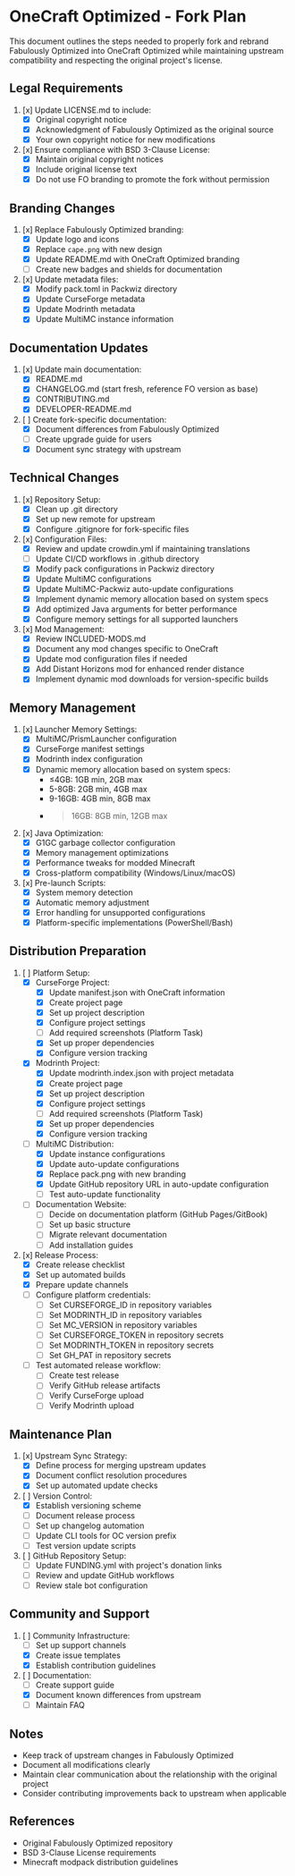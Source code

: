 # OneCraft Optimized - Fork Plan

This document outlines the steps needed to properly fork and rebrand Fabulously Optimized into OneCraft Optimized while maintaining upstream compatibility and respecting the original project's license.

## Legal Requirements

1. [x] Update LICENSE.md to include:
   - [x] Original copyright notice
   - [x] Acknowledgment of Fabulously Optimized as the original source
   - [x] Your own copyright notice for new modifications

2. [x] Ensure compliance with BSD 3-Clause License:
   - [x] Maintain original copyright notices
   - [x] Include original license text
   - [x] Do not use FO branding to promote the fork without permission

## Branding Changes

1. [x] Replace Fabulously Optimized branding:
   - [x] Update logo and icons
   - [x] Replace `cape.png` with new design
   - [x] Update README.md with OneCraft Optimized branding
   - [ ] Create new badges and shields for documentation

2. [x] Update metadata files:
   - [x] Modify pack.toml in Packwiz directory
   - [x] Update CurseForge metadata
   - [x] Update Modrinth metadata
   - [x] Update MultiMC instance information

## Documentation Updates

1. [x] Update main documentation:
   - [x] README.md
   - [x] CHANGELOG.md (start fresh, reference FO version as base)
   - [x] CONTRIBUTING.md
   - [x] DEVELOPER-README.md

2. [ ] Create fork-specific documentation:
   - [x] Document differences from Fabulously Optimized
   - [ ] Create upgrade guide for users
   - [x] Document sync strategy with upstream

## Technical Changes

1. [x] Repository Setup:
   - [x] Clean up .git directory
   - [x] Set up new remote for upstream
   - [x] Configure .gitignore for fork-specific files

2. [x] Configuration Files:
   - [x] Review and update crowdin.yml if maintaining translations
   - [ ] Update CI/CD workflows in .github directory
   - [x] Modify pack configurations in Packwiz directory
   - [x] Update MultiMC configurations
   - [x] Update MultiMC-Packwiz auto-update configurations
   - [x] Implement dynamic memory allocation based on system specs
   - [x] Add optimized Java arguments for better performance
   - [x] Configure memory settings for all supported launchers

3. [x] Mod Management:
   - [x] Review INCLUDED-MODS.md
   - [x] Document any mod changes specific to OneCraft
   - [x] Update mod configuration files if needed
   - [x] Add Distant Horizons mod for enhanced render distance
   - [x] Implement dynamic mod downloads for version-specific builds

## Memory Management

1. [x] Launcher Memory Settings:
   - [x] MultiMC/PrismLauncher configuration
   - [x] CurseForge manifest settings
   - [x] Modrinth index configuration
   - [x] Dynamic memory allocation based on system specs:
     - ≤4GB: 1GB min, 2GB max
     - 5-8GB: 2GB min, 4GB max
     - 9-16GB: 4GB min, 8GB max
     - >16GB: 8GB min, 12GB max

2. [x] Java Optimization:
   - [x] G1GC garbage collector configuration
   - [x] Memory management optimizations
   - [x] Performance tweaks for modded Minecraft
   - [x] Cross-platform compatibility (Windows/Linux/macOS)

3. [x] Pre-launch Scripts:
   - [x] System memory detection
   - [x] Automatic memory adjustment
   - [x] Error handling for unsupported configurations
   - [x] Platform-specific implementations (PowerShell/Bash)

## Distribution Preparation

1. [ ] Platform Setup:
   - [x] CurseForge Project:
     - [x] Update manifest.json with OneCraft information
     - [x] Create project page
     - [x] Set up project description
     - [x] Configure project settings
     - [ ] Add required screenshots (Platform Task)
     - [x] Set up proper dependencies
     - [x] Configure version tracking

   - [x] Modrinth Project:
     - [x] Update modrinth.index.json with project metadata
     - [x] Create project page
     - [x] Set up project description
     - [x] Configure project settings
     - [ ] Add required screenshots (Platform Task)
     - [x] Set up proper dependencies
     - [x] Configure version tracking

   - [ ] MultiMC Distribution:
     - [x] Update instance configurations
     - [x] Update auto-update configurations
     - [x] Replace pack.png with new branding
     - [x] Update GitHub repository URL in auto-update configuration
     - [ ] Test auto-update functionality

   - [ ] Documentation Website:
     - [ ] Decide on documentation platform (GitHub Pages/GitBook)
     - [ ] Set up basic structure
     - [ ] Migrate relevant documentation
     - [ ] Add installation guides

2. [x] Release Process:
   - [x] Create release checklist
   - [x] Set up automated builds
   - [x] Prepare update channels
   - [ ] Configure platform credentials:
     - [ ] Set CURSEFORGE_ID in repository variables
     - [ ] Set MODRINTH_ID in repository variables
     - [ ] Set MC_VERSION in repository variables
     - [ ] Set CURSEFORGE_TOKEN in repository secrets
     - [ ] Set MODRINTH_TOKEN in repository secrets
     - [ ] Set GH_PAT in repository secrets
   - [ ] Test automated release workflow:
     - [ ] Create test release
     - [ ] Verify GitHub release artifacts
     - [ ] Verify CurseForge upload
     - [ ] Verify Modrinth upload

## Maintenance Plan

1. [x] Upstream Sync Strategy:
   - [x] Define process for merging upstream updates
   - [x] Document conflict resolution procedures
   - [x] Set up automated update checks

2. [ ] Version Control:
   - [x] Establish versioning scheme
   - [ ] Document release process
   - [ ] Set up changelog automation
   - [ ] Update CLI tools for OC version prefix
   - [ ] Test version update scripts

3. [ ] GitHub Repository Setup:
   - [ ] Update FUNDING.yml with project's donation links
   - [ ] Review and update GitHub workflows
   - [ ] Review stale bot configuration

## Community and Support

1. [ ] Community Infrastructure:
   - [ ] Set up support channels
   - [x] Create issue templates
   - [x] Establish contribution guidelines

2. [ ] Documentation:
   - [ ] Create support guide
   - [x] Document known differences from upstream
   - [ ] Maintain FAQ

## Notes

- Keep track of upstream changes in Fabulously Optimized
- Document all modifications clearly
- Maintain clear communication about the relationship with the original project
- Consider contributing improvements back to upstream when applicable

## References

- Original Fabulously Optimized repository
- BSD 3-Clause License requirements
- Minecraft modpack distribution guidelines
